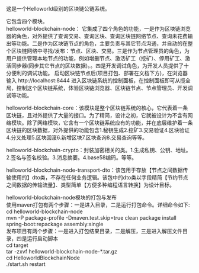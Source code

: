 这是一个Helloworld级别的区块链公链系统。

它包含四个模块。  
helloworld-blockchain-node： 它集成了四个角色的功能，一是作为区块链浏览器的角色，对外提供了查询交易、查询区块、查询区块链网络节点、查询未花费输出等功能。二是作为区块链节点的角色，主要负责与其它节点沟通，并自动的在整个区块链网络中寻找/发布：节点、区块、交易。三是作为节点管理员的角色，为用户提供管理本地节点的功能，例如增删节点、激活矿工（挖矿）、停用矿工、激活同步器(同步其它节点的区块数据)。。四是开发调试角色，为开发人员提供了十分便利的调试功能。
启动区块链节点后(项目打包、部署在文档下方)，在浏览器输入 http://localhost:8444 进入区块链系统的控制面板，在控制面板即可从揽全局，控制这个区块链系统，体验区块链浏览器、区块链节点、节点管理员、开发调试等功能。


helloworld-blockchain-core：该模块是整个区块链系统的核心，它代表着一条区块链，且对外提供了大量的接口。为了精简，设计之初，它就被设计为不含有网络模块。除了网络模块，它含有一个区块链系统应有的功能，并在底层维护着一条区块链的区块数据，对外提供的功能包含1.秘钥生成2.挖矿3.交易验证4.区块验证4.分叉处理5.区块回滚6.新增区块7.区块查询8.交易查询等等。

helloworld-blockchain-crypto：封装加密相关的类。1.生成私钥、公钥、地址。2.签名与签名校验。3.消息摘要。4.base58编码。等等。

helloworld-blockchain-node-transport-dto：该包用于存放【节点之间数据传输使用的】dto类，不存在任何业务逻辑。该包中的dto类以字段精简【节约节点之间数据的传输流量】、类型简单【方便多种编程语言转换】为设计目标。 

helloworld-blockchain-node模块的打包与发布  
使用maven打包有两个步骤：一是进入目录，二是运行打包命令。详细命令如下:  
cd helloworld-blockchain-node  
mvn -P package-profile -Dmaven.test.skip=true clean package install spring-boot:repackage assembly:single  
发布项目有两个步骤：一是进入打包结果目录，二是解压，三是进入解压文件目录，四是运行启动脚本  
cd target  
tar -zxvf helloworld-blockchain-node-*.tar.gz  
cd HelloworldBlockchainNode  
./start.sh restart  
